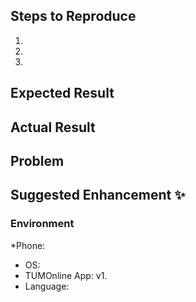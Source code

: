 ## Steps to Reproduce

1.
2.
3.

## Expected Result

## Actual Result

## Problem

## Suggested Enhancement :sparkles:

### Environment
*Phone: 
* OS: 
* TUMOnline App: v1.
* Language: 
